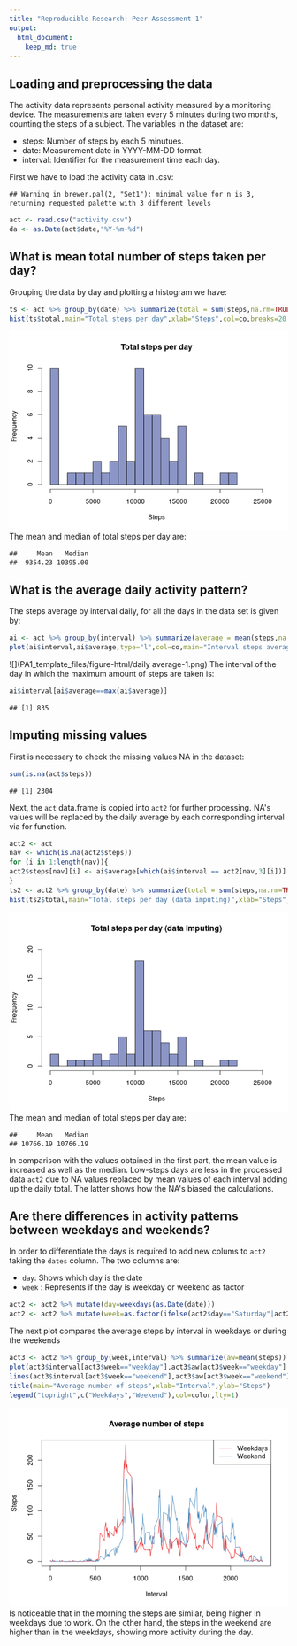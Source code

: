```yaml
---
title: "Reproducible Research: Peer Assessment 1"
output: 
  html_document:
    keep_md: true
---
```


## Loading and preprocessing the data

The activity data represents personal activity measured by a monitoring device. The measurements are taken every 5 minutes during two months, counting the steps of a subject. The variables in the dataset are:

* steps: Number of steps by each 5 minutues.
* date: Measurement date in YYYY-MM-DD format.
* interval: Identifier for the measurement time each day.

First we have to load the activity data in .csv:


```
## Warning in brewer.pal(2, "Set1"): minimal value for n is 3, returning requested palette with 3 different levels
```


```r
act <- read.csv("activity.csv")
da <- as.Date(act$date,"%Y-%m-%d")
```

## What is mean total number of steps taken per day?

Grouping the data by day and plotting a histogram we have:


```r
ts <- act %>% group_by(date) %>% summarize(total = sum(steps,na.rm=TRUE))
hist(ts$total,main="Total steps per day",xlab="Steps",col=co,breaks=20,xlim=c(0,25000),ylim=c(0,10))
```

![](PA1_template_files/figure-html/total-1.png)<!-- -->
The mean and median of total steps per day are:


```
##     Mean   Median 
##  9354.23 10395.00
```
## What is the average daily activity pattern?

The steps average by interval daily, for all the days in the data set is given by:


```r
ai <- act %>% group_by(interval) %>% summarize(average = mean(steps,na.rm=TRUE))
plot(ai$interval,ai$average,type="l",col=co,main="Interval steps average",xlab="Interval",ylab="Steps",xlim=c(0,2355))
```

![](PA1_template_files/figure-html/daily average-1.png)<!-- -->
The interval of the day in which the maximum amount of steps are taken is:


```r
ai$interval[ai$average==max(ai$average)]
```

```
## [1] 835
```
## Imputing missing values

First is necessary to check the missing values NA in the dataset:


```r
sum(is.na(act$steps))
```

```
## [1] 2304
```
Next, the ```act``` data.frame is copied into ```act2``` for further processing. NA's values will be replaced by the daily average by each corresponding interval via for function. 


```r
act2 <- act
nav <- which(is.na(act2$steps))
for (i in 1:length(nav)){
act2$steps[nav][i] <- ai$average[which(ai$interval == act2[nav,3][i])]
}
ts2 <- act2 %>% group_by(date) %>% summarize(total = sum(steps,na.rm=TRUE))
hist(ts2$total,main="Total steps per day (data imputing)",xlab="Steps",col=co,breaks=20,xlim=c(0,25000),ylim=c(0,20))
```

![](PA1_template_files/figure-html/datainput-1.png)<!-- -->
The mean and median of total steps per day are:


```
##     Mean   Median 
## 10766.19 10766.19
```
In comparison with the values obtained in the first part, the mean value is increased as well as the median. Low-steps days are less in the processed data ```act2``` due to NA values replaced by mean values of each interval adding up the daily total. The latter shows how the NA's biased the calculations.   


## Are there differences in activity patterns between weekdays and weekends?

In order to differentiate the days is required to add new colums to ```act2``` taking the ```dates``` column. The two columns are: 

* ```day```: Shows which day is the date
* ```week``` : Represents if the day is weekday or weekend as factor


```r
act2 <- act2 %>% mutate(day=weekdays(as.Date(date)))
act2 <- act2 %>% mutate(week=as.factor(ifelse(act2$day=="Saturday"|act2$day=="Sunday","weekend","weekday")))
```
The next plot compares the average steps by interval in weekdays or during the weekends


```r
act3 <- act2 %>% group_by(week,interval) %>% summarize(aw=mean(steps))
plot(act3$interval[act3$week=="weekday"],act3$aw[act3$week=="weekday"],type="l",col=color[1],xlab="",ylab="")
lines(act3$interval[act3$week=="weekend"],act3$aw[act3$week=="weekend"],col=color[2],xlab="",ylab="")
title(main="Average number of steps",xlab="Interval",ylab="Steps")
legend("topright",c("Weekdays","Weekend"),col=color,lty=1)
```

![](PA1_template_files/figure-html/week-1.png)<!-- -->
Is noticeable that in the morning the steps are similar, being higher in weekdays due to work. 
On the other hand, the steps in the weekend are higher than in the weekdays, showing more activity during the day.


